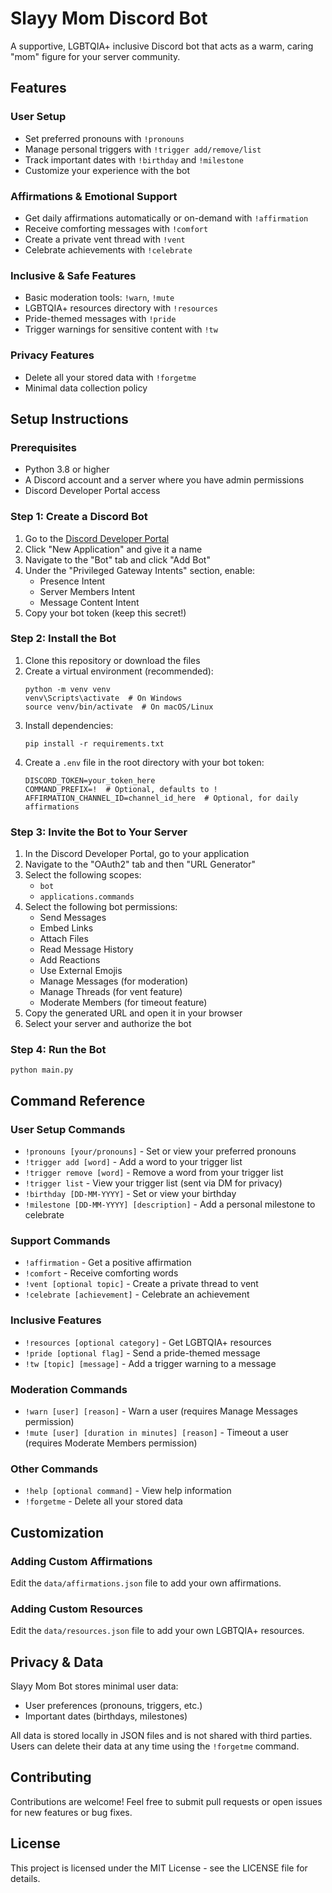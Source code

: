# Slayy Mom Discord Bot

A supportive, LGBTQIA+ inclusive Discord bot that acts as a warm, caring "mom" figure for your server community.

## Features

### User Setup
- Set preferred pronouns with `!pronouns`
- Manage personal triggers with `!trigger add/remove/list`
- Track important dates with `!birthday` and `!milestone`
- Customize your experience with the bot

### Affirmations & Emotional Support
- Get daily affirmations automatically or on-demand with `!affirmation`
- Receive comforting messages with `!comfort`
- Create a private vent thread with `!vent`
- Celebrate achievements with `!celebrate`

### Inclusive & Safe Features
- Basic moderation tools: `!warn`, `!mute`
- LGBTQIA+ resources directory with `!resources`
- Pride-themed messages with `!pride`
- Trigger warnings for sensitive content with `!tw`

### Privacy Features
- Delete all your stored data with `!forgetme`
- Minimal data collection policy

## Setup Instructions

### Prerequisites
- Python 3.8 or higher
- A Discord account and a server where you have admin permissions
- Discord Developer Portal access

### Step 1: Create a Discord Bot
1. Go to the [Discord Developer Portal](https://discord.com/developers/applications)
2. Click "New Application" and give it a name
3. Navigate to the "Bot" tab and click "Add Bot"
4. Under the "Privileged Gateway Intents" section, enable:
   - Presence Intent
   - Server Members Intent
   - Message Content Intent
5. Copy your bot token (keep this secret!)

### Step 2: Install the Bot
1. Clone this repository or download the files
2. Create a virtual environment (recommended):
   ```
   python -m venv venv
   venv\Scripts\activate  # On Windows
   source venv/bin/activate  # On macOS/Linux
   ```
3. Install dependencies:
   ```
   pip install -r requirements.txt
   ```
4. Create a `.env` file in the root directory with your bot token:
   ```
   DISCORD_TOKEN=your_token_here
   COMMAND_PREFIX=!  # Optional, defaults to !
   AFFIRMATION_CHANNEL_ID=channel_id_here  # Optional, for daily affirmations
   ```

### Step 3: Invite the Bot to Your Server
1. In the Discord Developer Portal, go to your application
2. Navigate to the "OAuth2" tab and then "URL Generator"
3. Select the following scopes:
   - `bot`
   - `applications.commands`
4. Select the following bot permissions:
   - Send Messages
   - Embed Links
   - Attach Files
   - Read Message History
   - Add Reactions
   - Use External Emojis
   - Manage Messages (for moderation)
   - Manage Threads (for vent feature)
   - Moderate Members (for timeout feature)
5. Copy the generated URL and open it in your browser
6. Select your server and authorize the bot

### Step 4: Run the Bot
```
python main.py
```

## Command Reference

### User Setup Commands
- `!pronouns [your/pronouns]` - Set or view your preferred pronouns
- `!trigger add [word]` - Add a word to your trigger list
- `!trigger remove [word]` - Remove a word from your trigger list
- `!trigger list` - View your trigger list (sent via DM for privacy)
- `!birthday [DD-MM-YYYY]` - Set or view your birthday
- `!milestone [DD-MM-YYYY] [description]` - Add a personal milestone to celebrate

### Support Commands
- `!affirmation` - Get a positive affirmation
- `!comfort` - Receive comforting words
- `!vent [optional topic]` - Create a private thread to vent
- `!celebrate [achievement]` - Celebrate an achievement

### Inclusive Features
- `!resources [optional category]` - Get LGBTQIA+ resources
- `!pride [optional flag]` - Send a pride-themed message
- `!tw [topic] [message]` - Add a trigger warning to a message

### Moderation Commands
- `!warn [user] [reason]` - Warn a user (requires Manage Messages permission)
- `!mute [user] [duration in minutes] [reason]` - Timeout a user (requires Moderate Members permission)

### Other Commands
- `!help [optional command]` - View help information
- `!forgetme` - Delete all your stored data

## Customization

### Adding Custom Affirmations
Edit the `data/affirmations.json` file to add your own affirmations.

### Adding Custom Resources
Edit the `data/resources.json` file to add your own LGBTQIA+ resources.

## Privacy & Data

Slayy Mom Bot stores minimal user data:
- User preferences (pronouns, triggers, etc.)
- Important dates (birthdays, milestones)

All data is stored locally in JSON files and is not shared with third parties. Users can delete their data at any time using the `!forgetme` command.

## Contributing

Contributions are welcome! Feel free to submit pull requests or open issues for new features or bug fixes.

## License

This project is licensed under the MIT License - see the LICENSE file for details.